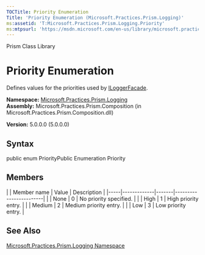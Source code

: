 ```yaml
---
TOCTitle: Priority Enumeration
Title: 'Priority Enumeration (Microsoft.Practices.Prism.Logging)'
ms:assetid: 'T:Microsoft.Practices.Prism.Logging.Priority'
ms:mtpsurl: 'https://msdn.microsoft.com/en-us/library/microsoft.practices.prism.logging.priority(v=pandp.50)'
---
```


Prism Class Library

Priority Enumeration
====================

Defines values for the priorities used by [ILoggerFacade](https://msdn.microsoft.com/library/microsoft.practices.prism.logging.iloggerfacade).

**Namespace:** [Microsoft.Practices.Prism.Logging](https://msdn.microsoft.com/library/microsoft.practices.prism.logging)
**Assembly:** Microsoft.Practices.Prism.Composition (in Microsoft.Practices.Prism.Composition.dll)

**Version:** 5.0.0.0 (5.0.0.0)

## Syntax


public enum PriorityPublic Enumeration Priority

Members
-------

<span id="membersToggle"></span>
|     | Member name | Value | Description            |
|-----|-------------|-------|------------------------|
|     | None        | 0     | No priority specified. |
|     | High        | 1     | High priority entry.   |
|     | Medium      | 2     | Medium priority entry. |
|     | Low         | 3     | Low priority entry.    |

See Also
--------


[Microsoft.Practices.Prism.Logging Namespace](https://msdn.microsoft.com/library/microsoft.practices.prism.logging)
